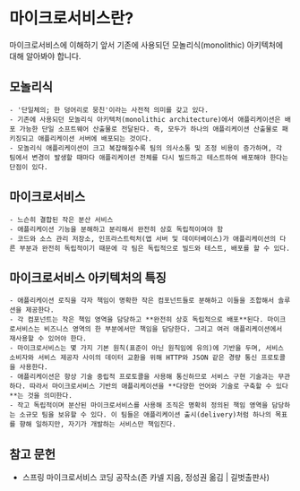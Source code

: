 # 마이크로서비스란?
마이크로서비스에 이해하기 앞서 기존에 사용되던 모놀리식(monolithic) 아키텍처에 대해 알아봐야 합니다.

## 모놀리식
    - '단일체의; 한 덩어리로 뭉친'이라는 사전적 의미를 갖고 있다.
    - 기존에 사용되던 모놀리식 아키텍처(monolithic architecture)에서 애플리케이션은 배포 가능한 단일 소프트웨어 산출물로 전달된다. 즉, 모두가 하나의 애플리케이션 산출물로 패키징되고 애플리케이션 서버에 배포되는 것이다.
    - 모놀리식 애플리케이션이 크고 복잡해질수록 팀의 의사소통 및 조정 비용이 증가하며, 각 팀에서 변경이 발생할 때마다 애플리케이션 전체를 다시 빌드하고 테스트하여 배포해야 한다는 단점이 있다.

## 마이크로서비스
    - 느슨히 결합된 작은 분산 서비스
    - 애플리케이션 기능을 분해하고 분리해서 완전히 상호 독립적이여야 함
    - 코드와 소스 관리 저장소, 인프라스트럭처(앱 서버 및 데이터베이스)가 애플리케이션의 다른 부분과 완전히 독립적이기 때문에 각 팀은 독립적으로 빌드와 테스트, 배포를 할 수 있다.

## 마이크로서비스 아키텍처의 특징
    - 애플리케이션 로직을 각자 책임이 명확한 작은 컴포넌트들로 분해하고 이들을 조합해서 솔루션을 제공한다.
    - 각 컴포넌트는 작은 책임 영역을 담당하고 **완전히 상호 독립적으로 배포**된다. 마이크로서비스는 비즈니스 영역의 한 부분에서만 책임을 담당한다. 그리고 여러 애플리케이션에서 재사용할 수 있어야 한다.
    - 마이크로서비스는 몇 가지 기본 원칙(표준이 아닌 원칙임에 유의)에 기반을 두며, 서비스 소비자와 서비스 제공자 사이의 데이터 교환을 위해 HTTP와 JSON 같은 경량 통신 프로토콜을 사용한다.
    - 애플리케이션은 항상 기술 중립적 프로토콜을 사용해 통신하므로 서비스 구현 기술과는 무관하다. 따라서 마이크로서비스 기반의 애플리케이션을 **다양한 언어와 기술로 구축할 수 있다**는 것을 의미한다.
    - 작고 독립적이며 분산된 마이크로서비스를 사용해 조직은 명확히 정의된 책임 영역을 담당하는 소규모 팀을 보유할 수 있다. 이 팀들은 애플리케이션 출시(delivery)처럼 하나의 목표를 향해 일하지만, 자기가 개발하는 서비스만 책임진다.

## 참고 문헌
- 스프링 마이크로서비스 코딩 공작소(존 카넬 지음, 정성권 옮김 | 길벗출판사)
